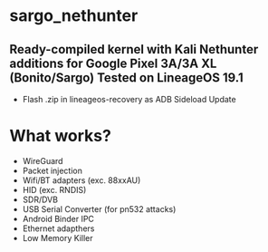 # sargo_nethunter
Ready-compiled kernel with Kali Nethunter additions for Google Pixel 3A/3A XL (Bonito/Sargo)
Tested on LineageOS 19.1
-------------------

* Flash .zip in lineageos-recovery as ADB Sideload Update

# What works?
- WireGuard
- Packet injection
- Wifi/BT adapters (exc. 88xxAU)
- HID (exc. RNDIS)
- SDR/DVB
- USB Serial Converter (for pn532 attacks)
- Android Binder IPC
- Ethernet adapthers
- Low Memory Killer
